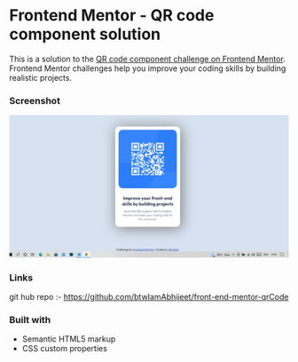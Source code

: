 # Frontend Mentor - QR code component solution

This is a solution to the [QR code component challenge on Frontend Mentor](https://www.frontendmentor.io/challenges/qr-code-component-iux_sIO_H). Frontend Mentor challenges help you improve your coding skills by building realistic projects. 



### Screenshot

![](./images/screenShot.png)

### Links

git hub repo :- https://github.com/btwIamAbhijeet/front-end-mentor-qrCode


### Built with

- Semantic HTML5 markup
- CSS custom properties
